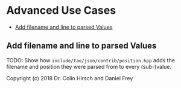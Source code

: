 # Advanced Use Cases

* [Add filename and line to parsed Values](#add-filename-and-line-to-parsed-values)

## Add filename and line to parsed Values

TODO: Show how `include/tao/json/contrib/position.hpp` adds the filename and position they were parsed from to every (sub-)value.

Copyright (c) 2018 Dr. Colin Hirsch and Daniel Frey
